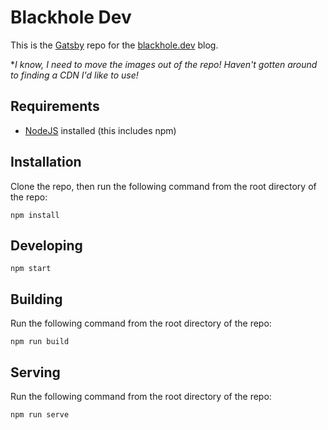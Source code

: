 # Blackhole Dev

This is the [Gatsby](https://www.gatsbyjs.org/) repo for the [blackhole.dev](https://blackhole.dev) blog.

**I know, I need to move the images out of the repo! Haven't gotten around to finding a CDN I'd like to use!*

## Requirements

* [NodeJS](https://nodejs.org/) installed (this includes npm)

## Installation

Clone the repo, then run the following command from the root directory of the repo:

```
npm install
```

## Developing

```
npm start
```

## Building

Run the following command from the root directory of the repo:

```
npm run build
```

## Serving

Run the following command from the root directory of the repo:

```
npm run serve
```
